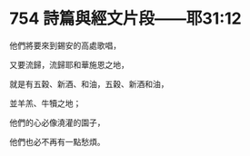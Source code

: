 # 754 詩篇與經文片段——耶31:12

他們將要來到錫安的高處歌唱，

又要流歸，流歸耶和華施恩之地，

就是有五穀、新酒、和油，五穀、新酒和油，

並羊羔、牛犢之地；

他們的心必像澆灌的園子，

他們也必不再有一點愁煩。

